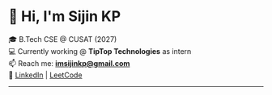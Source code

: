 # 👋 Hi, I'm Sijin KP  

🎓 B.Tech CSE @ CUSAT (2027)  
💻 Currently working @ **TipTop Technologies**  as intern     
📫 Reach me: **imsijinkp@gmail.com**  
🔗 [LinkedIn](https://www.linkedin.com/in/sijinkp) | [LeetCode](https://leetcode.com/u/sijinkp/)  

---

